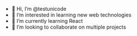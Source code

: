 - 👋 Hi, I’m @testunicode
- 👀 I’m interested in learning new web technologies
- 🌱 I’m currently learning React
- 💞️ I’m looking to collaborate on multiple projects

<!---
testunicode/testunicode is a ✨ special ✨ repository because its `README.md` (this file) appears on your GitHub profile.
You can click the Preview link to take a look at your changes.
--->
